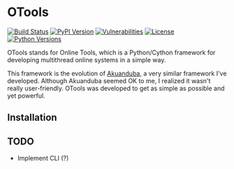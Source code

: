 # OTools

[![Build Status](https://travis-ci.org/gabriel-milan/otools.svg?branch=master)](https://travis-ci.org/gabriel-milan/otools)
[![PyPI Version](https://img.shields.io/pypi/v/otools)](https://pypi.org/project/otools/)
[![Vulnerabilities](https://img.shields.io/snyk/vulnerabilities/github/gabriel-milan/otools)](https://github.com/gabriel-milan/otools)
[![License](https://img.shields.io/github/license/gabriel-milan/otools)](https://github.com/gabriel-milan/otools)
[![Python Versions](https://img.shields.io/pypi/pyversions/otools)](https://github.com/gabriel-milan/otools)

OTools stands for Online Tools, which is a Python/Cython framework for developing multithread online systems in a simple way.

This framework is the evolution of [Akuanduba](https://github.com/gabriel-milan/Akuanduba), a very similar framework I've developed.
Although Akuanduba seemed OK to me, I realized it wasn't really user-friendly. OTools was developed to get as simple as possible
and yet powerful.

## Installation



## TODO

* Implement CLI (?)
